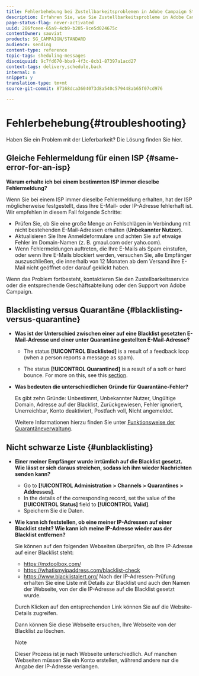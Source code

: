 ```yaml
---
title: Fehlerbehebung bei Zustellbarkeitsproblemen in Adobe Campaign Standard
description: Erfahren Sie, wie Sie Zustellbarkeitsprobleme in Adobe Campaign Standard beheben können.
page-status-flag: never-activated
uuid: 286fceee-65a9-4cb9-b205-9ce5d024675c
contentOwner: sauviat
products: SG_CAMPAIGN/STANDARD
audience: sending
content-type: reference
topic-tags: sheduling-messages
discoiquuid: 9c7fd670-bba9-4f3c-8cb1-87397a1acd27
context-tags: delivery,schedule,back
internal: n
snippet: y
translation-type: tm+mt
source-git-commit: 87168dca3604073d8a540c579448ab65f07cd976

---
```



# Fehlerbehebung{#troubleshooting}

Haben Sie ein Problem mit der Lieferbarkeit? Die Lösung finden Sie hier.

## Gleiche Fehlermeldung für einen ISP {#same-error-for-an-isp}

**Warum erhalte ich bei einem bestimmten ISP immer dieselbe Fehlermeldung?**

Wenn Sie bei einem ISP immer dieselbe Fehlermeldung erhalten, hat der ISP möglicherweise festgestellt, dass Ihre E-Mail- oder IP-Adresse fehlerhaft ist. Wir empfehlen in diesem Fall folgende Schritte:
* Prüfen Sie, ob Sie eine große Menge an Fehlschlägen in Verbindung mit nicht bestehenden E-Mail-Adressen erhalten (**Unbekannter Nutzer**).
* Aktualisieren Sie Ihre Anmeldeformulare und achten Sie auf etwaige Fehler im Domain-Namen (z. B. gmaul.com oder yaho.com).
* Wenn Fehlermeldungen auftreten, die Ihre E-Mails als Spam einstufen, oder wenn Ihre E-Mails blockiert werden, versuchen Sie, alle Empfänger auszuschließen, die innerhalb von 12 Monaten ab dem Versand ihre E-Mail nicht geöffnet oder darauf geklickt haben.

Wenn das Problem fortbesteht, kontaktieren Sie den Zustellbarkeitsservice oder die entsprechende Geschäftsabteilung oder den Support von Adobe Campaign.

## Blacklisting versus Quarantäne {#blacklisting-versus-quarantine}

* **Was ist der Unterschied zwischen einer auf eine Blacklist gesetzten E-Mail-Adresse und einer unter Quarantäne gestellten E-Mail-Adresse?**

   * The status **[!UICONTROL Blacklisted]** is a result of a feedback loop (when a person reports a message as spam).

   * The status **[!UICONTROL Quarantined]** is a result of a soft or hard bounce.
   For more on this, see this [section](../../sending/using/understanding-quarantine-management.md#quarantine-vs-blacklisting).

* **Was bedeuten die unterschiedlichen Gründe für Quarantäne-Fehler?**

   Es gibt zehn Gründe: Unbestimmt, Unbekannter Nutzer, Ungültige Domain, Adresse auf der Blacklist, Zurückgewiesen, Fehler ignoriert, Unerreichbar, Konto deaktiviert, Postfach voll, Nicht angemeldet.

   Weitere Informationen hierzu finden Sie unter [Funktionsweise der Quarantäneverwaltung](../../sending/using/understanding-quarantine-management.md).

## Nicht schwarze Liste {#unblacklisting}

* **Einer meiner Empfänger wurde irrtümlich auf die Blacklist gesetzt. Wie lässt er sich daraus streichen, sodass ich ihm wieder Nachrichten senden kann?**

   * Go to **[!UICONTROL Administration > Channels > Quarantines > Addresses]**.
   * In the details of the corresponding record, set the value of the **[!UICONTROL Status]** field to **[!UICONTROL Valid]**.
   * Speichern Sie die Daten.

* **Wie kann ich feststellen, ob eine meiner IP-Adressen auf einer Blacklist steht? Wie kann ich meine IP-Adresse wieder aus der Blacklist entfernen?**

   Sie können auf den folgenden Webseiten überprüfen, ob Ihre IP-Adresse auf einer Blacklist steht:
   * https://mxtoolbox.com/
   * https://whatismyipaddress.com/blacklist-check
   * https://www.blacklistalert.org/
   Nach der IP-Adressen-Prüfung erhalten Sie eine Liste mit Details zur Blacklist und auch den Namen der Webseite, von der die IP-Adresse auf die Blacklist gesetzt wurde.

   Durch Klicken auf den entsprechenden Link können Sie auf die Website-Details zugreifen.

   Dann können Sie diese Webseite ersuchen, Ihre Webseite von der Blacklist zu löschen.

   >[!NOTE]
   >
   >Dieser Prozess ist je nach Webseite unterschiedlich. Auf manchen Webseiten müssen Sie ein Konto erstellen, während andere nur die Angabe der IP-Adresse verlangen.
